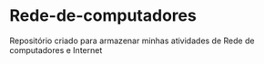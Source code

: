 # Rede-de-computadores
Repositório criado para armazenar minhas atividades de Rede de computadores e Internet
